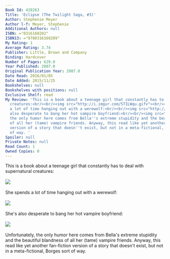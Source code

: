 ```yaml
---
Book Id: 428263
Title: 'Eclipse (The Twilight Saga, #3)'
Author: Stephenie Meyer
Author l-f: Meyer, Stephenie
Additional Authors: null
ISBN: ="0316160202"
ISBN13: ="9780316160209"
My Rating: 1
Average Rating: 3.74
Publisher: Little, Brown and Company
Binding: Hardcover
Number of Pages: 629.0
Year Published: 2007.0
Original Publication Year: 2007.0
Date Read: 2016/01/05
Date Added: 2015/11/25
Bookshelves: null
Bookshelves with positions: null
Exclusive Shelf: read
My Review: 'This is a book about a teenage girl that constantly has to deal with supernatural
  creatures:<br/><br/><img src="http://i.imgur.com/5TILWqu.gifv"><br/><br/>She spends
  a lot of time hanging out with a werewolf:<br/><br/><img src="http://i.imgur.com/rIXDI3P.gifv"><br/><br/>She''s
  also desperate to bang her hot vampire boyfriend:<br/><br/><img src="http://i.imgur.com/nVtbFmZ.gifv"><br/><br/>Unfortunately,
  the only humor here comes from Bella''s extreme stupidity and the beautiful blandness
  of all her (tame) vampire friends. Anyway, this read like yet another fan-fiction
  version of a story that doesn''t exist, but not in a meta-fictional, Borges sort
  of way. '
Spoiler: null
Private Notes: null
Read Count: 1
Owned Copies: 0
---
```


This is a book about a teenage girl that constantly has to deal with supernatural creatures:<br/><br/><img src="http://i.imgur.com/5TILWqu.gifv"><br/><br/>She spends a lot of time hanging out with a werewolf:<br/><br/><img src="http://i.imgur.com/rIXDI3P.gifv"><br/><br/>She's also desperate to bang her hot vampire boyfriend:<br/><br/><img src="http://i.imgur.com/nVtbFmZ.gifv"><br/><br/>Unfortunately, the only humor here comes from Bella's extreme stupidity and the beautiful blandness of all her (tame) vampire friends. Anyway, this read like yet another fan-fiction version of a story that doesn't exist, but not in a meta-fictional, Borges sort of way. 